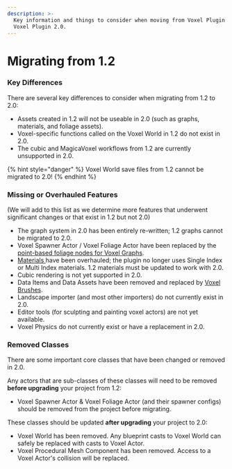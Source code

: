 ```yaml
---
description: >-
  Key information and things to consider when moving from Voxel Plugin 1.2 to
  Voxel Plugin 2.0.
---
```


# Migrating from 1.2

### Key Differences

There are several key differences to consider when migrating from 1.2 to 2.0:

* Assets created in 1.2 will not be useable in 2.0 (such as graphs, materials, and foliage assets).&#x20;
* Voxel-specific functions called on the Voxel World in 1.2 do not exist in 2.0.&#x20;
* The cubic and MagicaVoxel workflows from 1.2 are currently unsupported in 2.0.

{% hint style="danger" %}
Voxel World save files from 1.2 cannot be migrated to 2.0!
{% endhint %}



### Missing or Overhauled Features

(We will add to this list as we determine more features that underwent significant changes or that exist in 1.2 but not 2.0)

* The graph system in 2.0 has been entirely re-written; 1.2 graphs cannot be migrated to 2.0.
* Voxel Spawner Actor / Voxel Foliage Actor have been replaced by the [point-based foliage nodes for Voxel Graphs](../knowledgebase-1/foliage.md).
* [Materials ](../knowledgebase-1/surfaces-and-materials/material-definitions/)have been overhauled; the plugin no longer uses Single Index or Multi Index materials. 1.2 materials must be updated to work with 2.0.
* Cubic rendering is not yet supported in 2.0.
* Data Items and Data Assets have been removed and replaced by [Voxel Brushes](../knowledgebase-1/brushes/).
* Landscape importer (and most other importers) do not currently exist in 2.0.
* Editor tools (for sculpting and painting voxel actors) are not yet available.
* Voxel Physics do not currently exist or have a replacement in 2.0.



### Removed Classes

There are some important core classes that have been changed or removed in 2.0.&#x20;

Any actors that are sub-classes of these classes will need to be removed **before upgrading** your project from 1.2:

* Voxel Spawner Actor & Voxel Foliage Actor (and their spawner configs) should be removed from the project before migrating.

These classes should be updated **after upgrading** your project to 2.0:

* Voxel World has been removed. Any blueprint casts to Voxel World can safely be replaced with casts to Voxel Actor.&#x20;
* Voxel Procedural Mesh Component has been removed. Access to a Voxel Actor's collision will be replaced.&#x20;



